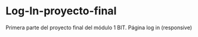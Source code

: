 # Log-In-proyecto-final
Primera parte del proyecto final del módulo 1 BIT. Página log in (responsive)
